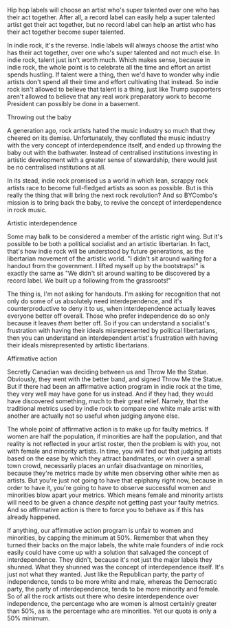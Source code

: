 Hip hop labels will choose an artist who's super talented over one who has their act together. After all, a record label can easily help a super talented artist get their act together, but no record label can help an artist who has their act together become super talented.

In indie rock, it's the reverse. Indie labels will always choose the artist who has their act together, over one who's super talented and not much else. In indie rock, talent just isn't worth much. Which makes sense, because in indie rock, the whole point is to celebrate all the time and effort an artist spends hustling. If talent were a thing, then we'd have to wonder why indie artists don't spend all their time and effort cultivating that instead. So indie rock isn't allowed to believe that talent is a thing, just like Trump supporters aren't allowed to believe that any real work preparatory work to become President can possibly be done in a basement.

Throwing out the baby

A generation ago, rock artists hated the music industry so much that they cheered on its demise. Unfortunately, they conflated the music industry with the very concept of interdependence itself, and ended up throwing the baby out with the bathwater. Instead of centralised institutions investing in artistic development with a greater sense of stewardship, there would just be no centralised institutions at all.

In its stead, indie rock promised us a world in which lean, scrappy rock artists race to become full-fledged artists as soon as possible. But is this really the thing that will bring the next rock revolution? And so BYCombo's mission is to bring back the baby, to revive the concept of interdependence in rock music.

Artistic interdependence

Some may balk to be considered a member of the artistic right wing. But it's possible to be both a political socialist and an artistic libertarian. In fact, that's how indie rock will be understood by future generations, as the libertarian movement of the artistic world. "I didn't sit around waiting for a handout from the government. I lifted myself up by the bootstraps!" is exactly the same as "We didn't sit around waiting to be discovered by a record label. We built up a following from the grassroots!"

The thing is, I'm not asking for handouts. I'm asking for recognition that not only do some of us absolutely need interdependence, and it's counterproductive to deny it to us, when interdependence actually leaves everyone better off overall. Those who prefer independence do so only because it leaves *them* better off. So if you can understand a socialist's frustration with having their ideals misrepresented by political libertarians, then you can understand an interdependent artist's frustration with having their ideals misrepresented by artistic libertarians.

Affirmative action

Secretly Canadian was deciding between us and Throw Me the Statue. Obviously, they went with the better band, and signed Throw Me the Statue. But if there had been an affirmative action program in indie rock at the time, they very well may have gone for us instead. And if they had, they would have discovered something, much to their great relief. Namely, that the traditional metrics used by indie rock to compare one white male artist with another are actually not so useful when judging anyone else.

The whole point of affirmative action is to make up for faulty metrics. If women are half the population, if minorities are half the population, and that reality is not reflected in your artist roster, then the problem is with *you*, not with female and minority artists. In time, you will find out that judging artists based on the ease by which they attract bandmates, or win over a small town crowd, necessarily places an unfair disadvantage on minorities, because they're metrics made by white men observing other white men as artists. But you're just not going to have that epiphany right now, because in order to have it, you're going to have to observe successful women and minorities blow apart your metrics. Which means female and minority artists will need to be given a chance *despite* not getting past your faulty metrics. And so affirmative action is there to force you to behave as if this has already happened.

If anything, our affirmative action program is unfair to women and minorities, by capping the minimum at 50%. Remember that when they turned their backs on the major labels, the white male founders of indie rock easily could have come up with a solution that salvaged the concept of interdependence. They didn't, because it's not just the major labels they shunned. What they shunned was the concept of interdependence itself. It's just not what they wanted. Just like the Republican party, the party of independence, tends to be more white and male, whereas the Democratic party, the party of interdependence, tends to be more minority and female. So of all the rock artists out there who desire interdependence over independence, the percentage who are women is almost certainly greater than 50%, as is the percentage who are minorities. Yet our quota is only a 50% minimum.


